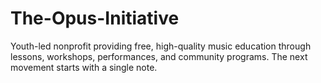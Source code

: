 # The-Opus-Initiative
Youth-led nonprofit providing free, high-quality music education through lessons, workshops, performances, and community programs. The next movement starts with a single note.
